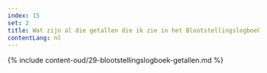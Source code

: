 ```yaml
---
index: 15
set: 2
title: Wat zijn al die getallen die ik zie in het Blootstellingslogboek op mijn telefoon? 
contentLang: nl
---
```

{% include content-oud/29-blootstellingslogboek-getallen.md %}
